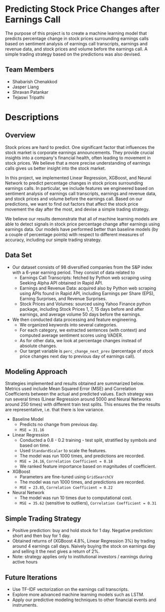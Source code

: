 # Predicting Stock Price Changes after Earnings Call
The purpose of this project is to create a machine learning model that predicts percentage change in stock prices surrounding earnings calls based on sentiment analysis of earnings call transcripts, earnings and revenue data, and stock prices and volume before the earnings call. A simple trading strategy based on the predictions was also devised.

## Team Members
- Shabarish Chenakkod
- Jasper Liang
- Shravan Patankar
- Tejaswi Tripathi

# Descriptions
## Overview
Stock prices are hard to predict. One significant factor that influences the stock market is corporate earnings announcements. They provide crucial insights into a company's financial health, often leading to movement in stock prices. We believe that a more precise understanding of earnings calls gives us better insight into the stock market. 

In this project, we implemented Linear Regression, XGBoost, and Neural Network to predict percentage changes in stock prices surrounding earnings calls. In particular, we include features we engineered based on sentiment analysis of earnings call transcripts, earnings and revenue data, and stock prices and volume before the earnings call. Based on our predictions, we want to find out factors that affect the stock price movement the day after the most, and devise a simple trading strategy.

We believe our results demonstrate that all of machine learning models are able to detect signals in stock price percentage change after earnings using earnings data. Our models have performed better than baseline models (by a couple of percentage points) with respect to different measures of accuracy, including our simple trading strategy.

## Data Set
- Our dataset consists of 98 diversified companies from the S&P index with a 6-year earning period. They consist of data related to
   - Earnings Call Transcripts: fetched by Python web scraping using Seeking Alpha API obtained in Rapid API. 
   - Earnings and Revenue Data: acquired also by Python web scraping using APIs found in Rapid API, including Earnings per Share (EPS), Earning Surprises, and Revenue Surprises.
   - Stock Prices and Volumes: sourced using Yahoo Finance python package, including Stock Prices 1, 7, 15 days before and after earnings, and average volume 50 days before the earnings.
- We then conducted data processing and feature engineering.
   - We organized keywords into several categories.
   - For each category, we extracted sentences (with context) and computed average sentiment scores using VADER.
   - As for other data, we look at percentage changes instead of absolute changes.
   - Our target variable is ```perc_change_next_prev``` (percentage of stock price changes next day to previous day of earnings call).
 
## Modeling Approach
Strategies implemented and results obtained are summarized below. Metrics used include Mean Squared Error (MSE) and Correlation Coefficients between the actual and predicted values. Each strategy was run several times (Linear Regression around 5000 and Neural Networks around 250 times) with different train test splits. This ensures the the results are representative, i.e. that there is low variance.
- Baseline Model
  - Predicts no change from previous day.
  - ```MSE = 31.16 ```
- Linear Regression
  - Conducted a 0.8 - 0.2 training - test split, stratified by symbols and based on time.
  - Used ```StandardScalar``` to scale the features.
  - The model was run 1000 times, and predictions are recorded.
  - ```MSE = 24.16```, ```Correlation Coefficient = 0.18```
  - We ranked feature importance based on magnitudes of coefficient.
- XGBoost
  - Parameters are fine-tuned using ```GridSearchCV```
  - The model was run 1000 times, and predictions are recorded.
  - ```MSE = 23.85```, ```Correlation Coefficient = 0.22```
- Neural Network
  - The model was run 10 times due to computational cost.
  - ```MSE = 35.62``` (sensitive to outliers), ```Correlation Coefficient = 0.31```
 
## Simple Trading Strategy
- Positive prediction: buy and hold stock for 1 day. Negative prediction: short and then buy for 1 day.
- Obtained returns of (XGBoost 4.8%, Linear Regression 3%) by trading around 4 earnings call days. Naively buying the stock on earnings day and selling it the next gives a return of 2%.
- Note: strategy applies only to institutional investors / earnings during active hours

## Future Iterations
- Use TF-IDF vectorization on the earnings call transcripts.
- Explore more advanced machine learning models such as LSTM.
- Apply our predictive modeling techniques to other financial events and instruments.

